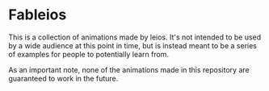 # Fableios

This is a collection of animations made by leios. It's not intended to be used by a wide audience at this point in time, but is instead meant to be a series of examples for people to potentially learn from.

As an important note, none of the animations made in this repository are guaranteed to work in the future.
